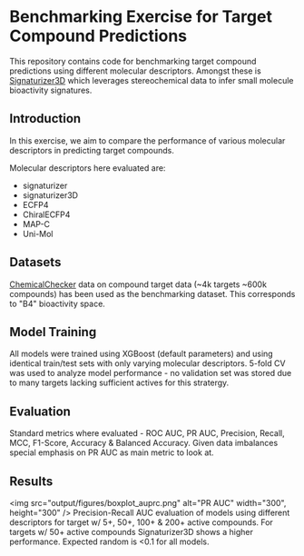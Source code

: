 # Benchmarking Exercise for Target Compound Predictions

This repository contains code for benchmarking target compound predictions using different molecular descriptors. Amongst these is [Signaturizer3D](https://www.biorxiv.org/content/10.1101/2024.03.15.584974v1) which leverages stereochemical data to infer small molecule bioactivity signatures.

## Introduction
In this exercise, we aim to compare the performance of various molecular descriptors in predicting target compounds. 

Molecular descriptors here evaluated are:
* signaturizer
* signaturizer3D
* ECFP4
* ChiralECFP4
* MAP-C
* Uni-Mol

## Datasets
[ChemicalChecker](https://www.nature.com/articles/s41587-020-0502-7) data on compound target data (~4k targets ~600k compounds) has been used as the benchmarking dataset. This corresponds to "B4" bioactivity space. 

## Model Training
All models were trained using XGBoost (default parameters) and using identical train/test sets with only varying molecular descriptors. 5-fold CV was used to analyze model performance - no validation set was stored due to many targets lacking sufficient actives for this stratergy. 

## Evaluation
Standard metrics where evaluated - ROC AUC, PR AUC, Precision, Recall, MCC, F1-Score, Accuracy & Balanced Accuracy. Given data imbalances special emphasis on PR AUC as main metric to look at. 

## Results
<img src="output/figures/boxplot_auprc.png" alt="PR AUC" width="300", height="300" />
Precision-Recall AUC evaluation of models using different descriptors for target w/ 5+, 50+, 100+ & 200+ active compounds. For targets w/ 50+ active compounds Signaturizer3D shows a higher performance. Expected random is <0.1 for all models.